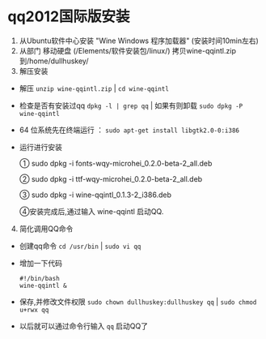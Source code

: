 # qq2012国际版安装

1. 从Ubuntu软件中心安装 "Wine Windows 程序加载器" (安装时间10min左右)
2. 从部门 移动硬盘   (/Elements/软件安装包/linux/) 拷贝wine-qqintl.zip 到/home/dullhuskey/
3. 解压安装
  * 解压 ```unzip wine-qqintl.zip``` | ```cd wine-qqintl```
  * 检查是否有安装过qq  ```dpkg -l | grep qq``` | 如果有则卸载 ```sudo dpkg -P wine-qqintl```
  * 64 位系统先在终端运行 ： ```sudo apt-get install libgtk2.0-0:i386```
  * 运行进行安装  
  
     ① sudo dpkg -i fonts-wqy-microhei_0.2.0-beta-2_all.deb

     ② sudo dpkg -i ttf-wqy-microhei_0.2.0-beta-2_all.deb
     
     ③ sudo dpkg -i wine-qqintl_0.1.3-2_i386.deb
     
     ④安装完成后,通过输入 wine-qqintl 启动QQ.
     
4. 简化调用QQ命令
  * 创建qq命令 ```cd /usr/bin``` | ```sudo vi qq```
  * 增加一下代码

    ```
    #!/bin/bash
    wine-qqintl &
    ```

  * 保存,并修改文件权限 ```sudo chown dullhuskey:dullhuskey qq``` | ```sudo chmod u+rwx qq```
  * 以后就可以通过命令行输入 ```qq``` 启动QQ了
